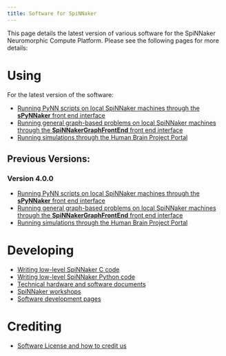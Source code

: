```yaml
---
title: Software for SpiNNaker
---
```

This page details the latest version of various software for the SpiNNaker Neuromorphic Compute Platform.  Please see the following pages for more details:

# Using

For the latest version of the software:

* [Running PyNN scripts on local SpiNNaker machines through the **sPyNNaker** front end interface](/latest/spynnaker.html)
* [Running general graph-based problems on local SpiNNaker machines through the **SpiNNakerGraphFrontEnd** front end interface](/latest/gfe.html)
* [Running simulations through the Human Brain Project Portal](/latest/hbp_portal.html)

## Previous Versions:
### Version 4.0.0

* [Running PyNN scripts on local SpiNNaker machines through the **sPyNNaker** front end interface](/spynnaker/4.0.0/index.html)
* [Running general graph-based problems on local SpiNNaker machines through the **SpiNNakerGraphFrontEnd** front end interface](/graph_front_end/4.0.0/index.html)
* [Running simulations through the Human Brain Project Portal](common_pages/4.0.0/how_to_use_spinnaker_HBP_portal_for_dummies.pdf)

# Developing
* [Writing low-level SpiNNaker C code](spinnaker_tools/3.2.5/index.html)
* [Writing low-level SpiNNaker Python code](low_level_apis/index.html)
* [Technical hardware and software documents](docs/)
* [SpiNNaker workshops](workshops/index.html)
* [Software development pages](development/index.html)

# Crediting
* [Software License and how to credit us](/common_pages/5.0.0/LicenseAgreement.html)
